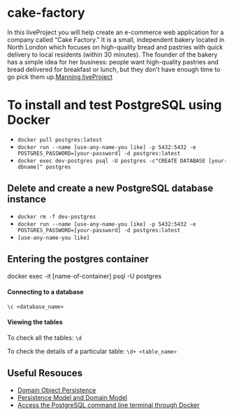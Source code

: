 # cake-factory

In this liveProject you will help create an e-commerce web application for a company called “Cake Factory.” It is a small, independent bakery located in North London which focuses on high-quality bread and pastries with quick delivery to local residents (within 30 minutes). The founder of the bakery has a simple idea for her business: people want high-quality pastries and bread delivered for breakfast or lunch, but they don’t have enough time to go pick them up.[Manning liveProject](https://www.manning.com/liveproject/building-an-e-commerce-web-application-with-spring-boot)

# To install and test PostgreSQL using Docker
- ``docker pull postgres:latest``
- ``docker run --name [use-any-name-you like] -p 5432:5432 -e POSTGRES_PASSWORD=[your-password] -d postgres:latest``
- ``docker exec dev-postgres psql -U postgres -c"CREATE DATABASE [your-dbname]" postgres``

## Delete and create a new PostgreSQL database instance

- ``docker rm -f dev-postgres``
- ``docker run --name [use-any-name-you like] -p 5432:5432 -e POSTGRES_PASSWORD=[your-password] -d postgres:latest``
- ``[use-any-name-you like]``

## Entering the postgres container
docker exec -it [name-of-container] psql -U postgres

#### Connecting to a database
``\c <database_name>``

#### Viewing the tables

To check all the tables:
``\d`` 

To check the details of a particular table:
``\d+ <table_name>``

## Useful Resouces
- [Domain Object Persistence](https://dzone.com/articles/domain-object-persistence)
- [Persistence Model and Domain Model](https://stackoverflow.com/questions/14024912/ddd-persistence-model-and-domain-model)
- [Access the PostgreSQL command line terminal through Docker](https://github.com/Radu-Raicea/Dockerized-Flask/wiki/%5BDocker%5D-Access-the-PostgreSQL-command-line-terminal-through-Docker)






